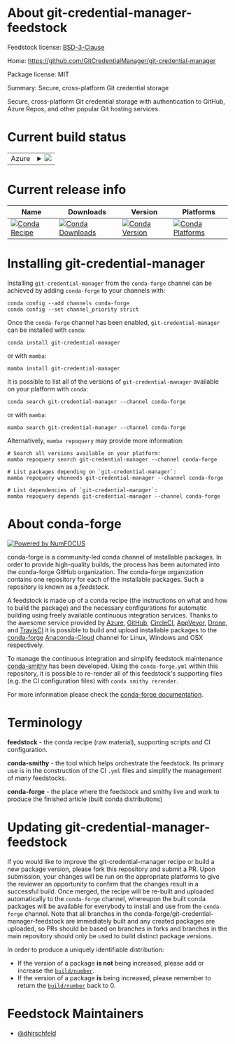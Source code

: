 About git-credential-manager-feedstock
======================================

Feedstock license: [BSD-3-Clause](https://github.com/conda-forge/git-credential-manager-feedstock/blob/main/LICENSE.txt)

Home: https://github.com/GitCredentialManager/git-credential-manager

Package license: MIT

Summary: Secure, cross-platform Git credential storage

Secure, cross-platform Git credential storage with authentication to
GitHub, Azure Repos, and other popular Git hosting services.


Current build status
====================


<table>
    
  <tr>
    <td>Azure</td>
    <td>
      <details>
        <summary>
          <a href="https://dev.azure.com/conda-forge/feedstock-builds/_build/latest?definitionId=17115&branchName=main">
            <img src="https://dev.azure.com/conda-forge/feedstock-builds/_apis/build/status/git-credential-manager-feedstock?branchName=main">
          </a>
        </summary>
        <table>
          <thead><tr><th>Variant</th><th>Status</th></tr></thead>
          <tbody><tr>
              <td>linux_64</td>
              <td>
                <a href="https://dev.azure.com/conda-forge/feedstock-builds/_build/latest?definitionId=17115&branchName=main">
                  <img src="https://dev.azure.com/conda-forge/feedstock-builds/_apis/build/status/git-credential-manager-feedstock?branchName=main&jobName=linux&configuration=linux%20linux_64_" alt="variant">
                </a>
              </td>
            </tr><tr>
              <td>osx_64</td>
              <td>
                <a href="https://dev.azure.com/conda-forge/feedstock-builds/_build/latest?definitionId=17115&branchName=main">
                  <img src="https://dev.azure.com/conda-forge/feedstock-builds/_apis/build/status/git-credential-manager-feedstock?branchName=main&jobName=osx&configuration=osx%20osx_64_" alt="variant">
                </a>
              </td>
            </tr><tr>
              <td>osx_arm64</td>
              <td>
                <a href="https://dev.azure.com/conda-forge/feedstock-builds/_build/latest?definitionId=17115&branchName=main">
                  <img src="https://dev.azure.com/conda-forge/feedstock-builds/_apis/build/status/git-credential-manager-feedstock?branchName=main&jobName=osx&configuration=osx%20osx_arm64_" alt="variant">
                </a>
              </td>
            </tr><tr>
              <td>win_64</td>
              <td>
                <a href="https://dev.azure.com/conda-forge/feedstock-builds/_build/latest?definitionId=17115&branchName=main">
                  <img src="https://dev.azure.com/conda-forge/feedstock-builds/_apis/build/status/git-credential-manager-feedstock?branchName=main&jobName=win&configuration=win%20win_64_" alt="variant">
                </a>
              </td>
            </tr>
          </tbody>
        </table>
      </details>
    </td>
  </tr>
</table>

Current release info
====================

| Name | Downloads | Version | Platforms |
| --- | --- | --- | --- |
| [![Conda Recipe](https://img.shields.io/badge/recipe-git--credential--manager-green.svg)](https://anaconda.org/conda-forge/git-credential-manager) | [![Conda Downloads](https://img.shields.io/conda/dn/conda-forge/git-credential-manager.svg)](https://anaconda.org/conda-forge/git-credential-manager) | [![Conda Version](https://img.shields.io/conda/vn/conda-forge/git-credential-manager.svg)](https://anaconda.org/conda-forge/git-credential-manager) | [![Conda Platforms](https://img.shields.io/conda/pn/conda-forge/git-credential-manager.svg)](https://anaconda.org/conda-forge/git-credential-manager) |

Installing git-credential-manager
=================================

Installing `git-credential-manager` from the `conda-forge` channel can be achieved by adding `conda-forge` to your channels with:

```
conda config --add channels conda-forge
conda config --set channel_priority strict
```

Once the `conda-forge` channel has been enabled, `git-credential-manager` can be installed with `conda`:

```
conda install git-credential-manager
```

or with `mamba`:

```
mamba install git-credential-manager
```

It is possible to list all of the versions of `git-credential-manager` available on your platform with `conda`:

```
conda search git-credential-manager --channel conda-forge
```

or with `mamba`:

```
mamba search git-credential-manager --channel conda-forge
```

Alternatively, `mamba repoquery` may provide more information:

```
# Search all versions available on your platform:
mamba repoquery search git-credential-manager --channel conda-forge

# List packages depending on `git-credential-manager`:
mamba repoquery whoneeds git-credential-manager --channel conda-forge

# List dependencies of `git-credential-manager`:
mamba repoquery depends git-credential-manager --channel conda-forge
```


About conda-forge
=================

[![Powered by
NumFOCUS](https://img.shields.io/badge/powered%20by-NumFOCUS-orange.svg?style=flat&colorA=E1523D&colorB=007D8A)](https://numfocus.org)

conda-forge is a community-led conda channel of installable packages.
In order to provide high-quality builds, the process has been automated into the
conda-forge GitHub organization. The conda-forge organization contains one repository
for each of the installable packages. Such a repository is known as a *feedstock*.

A feedstock is made up of a conda recipe (the instructions on what and how to build
the package) and the necessary configurations for automatic building using freely
available continuous integration services. Thanks to the awesome service provided by
[Azure](https://azure.microsoft.com/en-us/services/devops/), [GitHub](https://github.com/),
[CircleCI](https://circleci.com/), [AppVeyor](https://www.appveyor.com/),
[Drone](https://cloud.drone.io/welcome), and [TravisCI](https://travis-ci.com/)
it is possible to build and upload installable packages to the
[conda-forge](https://anaconda.org/conda-forge) [Anaconda-Cloud](https://anaconda.org/)
channel for Linux, Windows and OSX respectively.

To manage the continuous integration and simplify feedstock maintenance
[conda-smithy](https://github.com/conda-forge/conda-smithy) has been developed.
Using the ``conda-forge.yml`` within this repository, it is possible to re-render all of
this feedstock's supporting files (e.g. the CI configuration files) with ``conda smithy rerender``.

For more information please check the [conda-forge documentation](https://conda-forge.org/docs/).

Terminology
===========

**feedstock** - the conda recipe (raw material), supporting scripts and CI configuration.

**conda-smithy** - the tool which helps orchestrate the feedstock.
                   Its primary use is in the construction of the CI ``.yml`` files
                   and simplify the management of *many* feedstocks.

**conda-forge** - the place where the feedstock and smithy live and work to
                  produce the finished article (built conda distributions)


Updating git-credential-manager-feedstock
=========================================

If you would like to improve the git-credential-manager recipe or build a new
package version, please fork this repository and submit a PR. Upon submission,
your changes will be run on the appropriate platforms to give the reviewer an
opportunity to confirm that the changes result in a successful build. Once
merged, the recipe will be re-built and uploaded automatically to the
`conda-forge` channel, whereupon the built conda packages will be available for
everybody to install and use from the `conda-forge` channel.
Note that all branches in the conda-forge/git-credential-manager-feedstock are
immediately built and any created packages are uploaded, so PRs should be based
on branches in forks and branches in the main repository should only be used to
build distinct package versions.

In order to produce a uniquely identifiable distribution:
 * If the version of a package **is not** being increased, please add or increase
   the [``build/number``](https://docs.conda.io/projects/conda-build/en/latest/resources/define-metadata.html#build-number-and-string).
 * If the version of a package **is** being increased, please remember to return
   the [``build/number``](https://docs.conda.io/projects/conda-build/en/latest/resources/define-metadata.html#build-number-and-string)
   back to 0.

Feedstock Maintainers
=====================

* [@dhirschfeld](https://github.com/dhirschfeld/)


